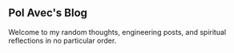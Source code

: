 ## Pol Avec's Blog


Welcome to my random thoughts, engineering posts, and spiritual reflections in no particular order.
